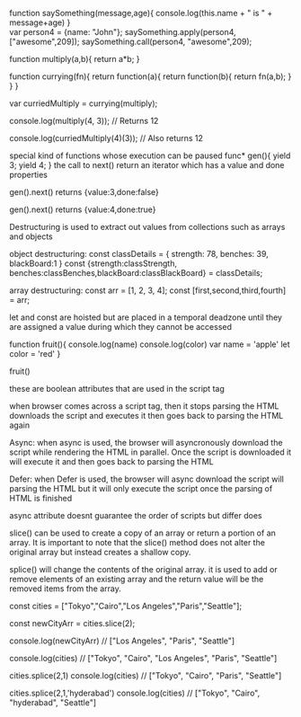 <!-- call apply bind -->
function saySomething(message,age){
  console.log(this.name + " is " + message+age)
}        
var person4 = {name:  "John"};
saySomething.apply(person4, ["awesome",209]);
saySomething.call(person4, "awesome",209);

function multiply(a,b){
  return a*b;
}
<!--  -->

<!-- function currying -->
function currying(fn){
  return function(a){
    return function(b){
      return fn(a,b);
    }
  }
}

var curriedMultiply = currying(multiply);

console.log(multiply(4, 3)); // Returns 12

console.log(curriedMultiply(4)(3)); // Also returns 12
<!--  -->

<!-- generator functions:  -->

special kind of functions whose execution can be paused
func* gen(){
    yield 3;
    yield 4;
}
the call to next() return an iterator which has a value and done properties

gen().next() 
returns  {value:3,done:false}

gen().next()
returns  {value:4,done:true}

<!--  -->

<!-- Destructuring -->
Destructuring is used to extract out values from collections such as 
arrays and objects

object destructuring:
const classDetails = {
  strength: 78,
  benches: 39,
  blackBoard:1
}
const {strength:classStrength, benches:classBenches,blackBoard:classBlackBoard} = classDetails;

array destructuring:
const arr = [1, 2, 3, 4];
const [first,second,third,fourth] = arr;
<!--  -->

let and const are hoisted but are placed
in a temporal deadzone until they are assigned a value
during which they cannot be accessed

function fruit(){
  console.log(name)
  console.log(color)
  var name = 'apple'
  let color = 'red'
}

fruit()

<!-- Async Vs Defer -->
  these are boolean attributes that are used in the script tag

  when browser comes across a script tag, then it stops parsing the HTML
downloads the script and executes it then goes back to parsing the HTML again

  Async: when async is used, the browser will asyncronously download the script
while rendering the HTML in parallel. Once the script is downloaded it will execute it
and then goes back to parsing the HTML

  Defer: when Defer is used, the browser will async download the script will parsing the HTML
but it will only execute the script once the parsing of HTML is finished

async attribute doesnt guarantee the order of scripts but differ does

<!--  -->

<!--  Slice vs Splice -->
slice() can be used to create a copy of an array or return a portion of an array. 
It is important to note that the slice() method does not alter the original array but instead creates a shallow copy.

splice() will change the contents of the original array.
it is used to add or remove elements of an existing array and the return value will be the removed items from the array.

const cities = ["Tokyo","Cairo","Los Angeles","Paris","Seattle"];

const newCityArr = cities.slice(2);

console.log(newCityArr)
// ["Los Angeles", "Paris", "Seattle"]

console.log(cities)
// ["Tokyo", "Cairo", "Los Angeles", "Paris", "Seattle"]

cities.splice(2,1)
console.log(cities)
// ["Tokyo", "Cairo", "Paris", "Seattle"]

cities.splice(2,1,'hyderabad')
console.log(cities)
// ["Tokyo", "Cairo", "hyderabad", "Seattle"]

<!--  -->

